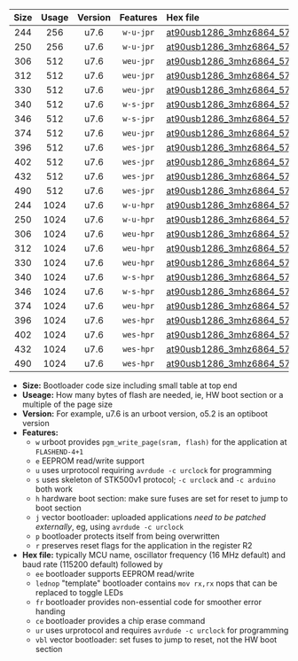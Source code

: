 |Size|Usage|Version|Features|Hex file|
|:-:|:-:|:-:|:-:|:--|
|244|256|u7.6|`w-u-jpr`|[at90usb1286_3mhz6864_57600bps_ur_vbl.hex](https://raw.githubusercontent.com/stefanrueger/urboot/main/at90usb1286_3mhz6864_57600bps_ur_vbl.hex)|
|250|256|u7.6|`w-u-jpr`|[at90usb1286_3mhz6864_57600bps_lednop_ur_vbl.hex](https://raw.githubusercontent.com/stefanrueger/urboot/main/at90usb1286_3mhz6864_57600bps_lednop_ur_vbl.hex)|
|306|512|u7.6|`weu-jpr`|[at90usb1286_3mhz6864_57600bps_ee_ur_vbl.hex](https://raw.githubusercontent.com/stefanrueger/urboot/main/at90usb1286_3mhz6864_57600bps_ee_ur_vbl.hex)|
|312|512|u7.6|`weu-jpr`|[at90usb1286_3mhz6864_57600bps_ee_lednop_ur_vbl.hex](https://raw.githubusercontent.com/stefanrueger/urboot/main/at90usb1286_3mhz6864_57600bps_ee_lednop_ur_vbl.hex)|
|330|512|u7.6|`weu-jpr`|[at90usb1286_3mhz6864_57600bps_ee_lednop_fr_ur_vbl.hex](https://raw.githubusercontent.com/stefanrueger/urboot/main/at90usb1286_3mhz6864_57600bps_ee_lednop_fr_ur_vbl.hex)|
|340|512|u7.6|`w-s-jpr`|[at90usb1286_3mhz6864_57600bps_vbl.hex](https://raw.githubusercontent.com/stefanrueger/urboot/main/at90usb1286_3mhz6864_57600bps_vbl.hex)|
|346|512|u7.6|`w-s-jpr`|[at90usb1286_3mhz6864_57600bps_lednop_vbl.hex](https://raw.githubusercontent.com/stefanrueger/urboot/main/at90usb1286_3mhz6864_57600bps_lednop_vbl.hex)|
|374|512|u7.6|`weu-jpr`|[at90usb1286_3mhz6864_57600bps_ee_lednop_fr_ce_ur_vbl.hex](https://raw.githubusercontent.com/stefanrueger/urboot/main/at90usb1286_3mhz6864_57600bps_ee_lednop_fr_ce_ur_vbl.hex)|
|396|512|u7.6|`wes-jpr`|[at90usb1286_3mhz6864_57600bps_ee_vbl.hex](https://raw.githubusercontent.com/stefanrueger/urboot/main/at90usb1286_3mhz6864_57600bps_ee_vbl.hex)|
|402|512|u7.6|`wes-jpr`|[at90usb1286_3mhz6864_57600bps_ee_lednop_vbl.hex](https://raw.githubusercontent.com/stefanrueger/urboot/main/at90usb1286_3mhz6864_57600bps_ee_lednop_vbl.hex)|
|432|512|u7.6|`wes-jpr`|[at90usb1286_3mhz6864_57600bps_ee_lednop_fr_vbl.hex](https://raw.githubusercontent.com/stefanrueger/urboot/main/at90usb1286_3mhz6864_57600bps_ee_lednop_fr_vbl.hex)|
|490|512|u7.6|`wes-jpr`|[at90usb1286_3mhz6864_57600bps_ee_lednop_fr_ce_vbl.hex](https://raw.githubusercontent.com/stefanrueger/urboot/main/at90usb1286_3mhz6864_57600bps_ee_lednop_fr_ce_vbl.hex)|
|244|1024|u7.6|`w-u-hpr`|[at90usb1286_3mhz6864_57600bps_ur.hex](https://raw.githubusercontent.com/stefanrueger/urboot/main/at90usb1286_3mhz6864_57600bps_ur.hex)|
|250|1024|u7.6|`w-u-hpr`|[at90usb1286_3mhz6864_57600bps_lednop_ur.hex](https://raw.githubusercontent.com/stefanrueger/urboot/main/at90usb1286_3mhz6864_57600bps_lednop_ur.hex)|
|306|1024|u7.6|`weu-hpr`|[at90usb1286_3mhz6864_57600bps_ee_ur.hex](https://raw.githubusercontent.com/stefanrueger/urboot/main/at90usb1286_3mhz6864_57600bps_ee_ur.hex)|
|312|1024|u7.6|`weu-hpr`|[at90usb1286_3mhz6864_57600bps_ee_lednop_ur.hex](https://raw.githubusercontent.com/stefanrueger/urboot/main/at90usb1286_3mhz6864_57600bps_ee_lednop_ur.hex)|
|330|1024|u7.6|`weu-hpr`|[at90usb1286_3mhz6864_57600bps_ee_lednop_fr_ur.hex](https://raw.githubusercontent.com/stefanrueger/urboot/main/at90usb1286_3mhz6864_57600bps_ee_lednop_fr_ur.hex)|
|340|1024|u7.6|`w-s-hpr`|[at90usb1286_3mhz6864_57600bps.hex](https://raw.githubusercontent.com/stefanrueger/urboot/main/at90usb1286_3mhz6864_57600bps.hex)|
|346|1024|u7.6|`w-s-hpr`|[at90usb1286_3mhz6864_57600bps_lednop.hex](https://raw.githubusercontent.com/stefanrueger/urboot/main/at90usb1286_3mhz6864_57600bps_lednop.hex)|
|374|1024|u7.6|`weu-hpr`|[at90usb1286_3mhz6864_57600bps_ee_lednop_fr_ce_ur.hex](https://raw.githubusercontent.com/stefanrueger/urboot/main/at90usb1286_3mhz6864_57600bps_ee_lednop_fr_ce_ur.hex)|
|396|1024|u7.6|`wes-hpr`|[at90usb1286_3mhz6864_57600bps_ee.hex](https://raw.githubusercontent.com/stefanrueger/urboot/main/at90usb1286_3mhz6864_57600bps_ee.hex)|
|402|1024|u7.6|`wes-hpr`|[at90usb1286_3mhz6864_57600bps_ee_lednop.hex](https://raw.githubusercontent.com/stefanrueger/urboot/main/at90usb1286_3mhz6864_57600bps_ee_lednop.hex)|
|432|1024|u7.6|`wes-hpr`|[at90usb1286_3mhz6864_57600bps_ee_lednop_fr.hex](https://raw.githubusercontent.com/stefanrueger/urboot/main/at90usb1286_3mhz6864_57600bps_ee_lednop_fr.hex)|
|490|1024|u7.6|`wes-hpr`|[at90usb1286_3mhz6864_57600bps_ee_lednop_fr_ce.hex](https://raw.githubusercontent.com/stefanrueger/urboot/main/at90usb1286_3mhz6864_57600bps_ee_lednop_fr_ce.hex)|

- **Size:** Bootloader code size including small table at top end
- **Useage:** How many bytes of flash are needed, ie, HW boot section or a multiple of the page size
- **Version:** For example, u7.6 is an urboot version, o5.2 is an optiboot version
- **Features:**
  + `w` urboot provides `pgm_write_page(sram, flash)` for the application at `FLASHEND-4+1`
  + `e` EEPROM read/write support
  + `u` uses urprotocol requiring `avrdude -c urclock` for programming
  + `s` uses skeleton of STK500v1 protocol; `-c urclock` and `-c arduino` both work
  + `h` hardware boot section: make sure fuses are set for reset to jump to boot section
  + `j` vector bootloader: uploaded applications *need to be patched externally*, eg, using `avrdude -c urclock`
  + `p` bootloader protects itself from being overwritten
  + `r` preserves reset flags for the application in the register R2
- **Hex file:** typically MCU name, oscillator frequency (16 MHz default) and baud rate (115200 default) followed by
  + `ee` bootloader supports EEPROM read/write
  + `lednop` "template" bootloader contains `mov rx,rx` nops that can be replaced to toggle LEDs
  + `fr` bootloader provides non-essential code for smoother error handing
  + `ce` bootloader provides a chip erase command
  + `ur` uses urprotocol and requires `avrdude -c urclock` for programming
  + `vbl` vector bootloader: set fuses to jump to reset, not the HW boot section
